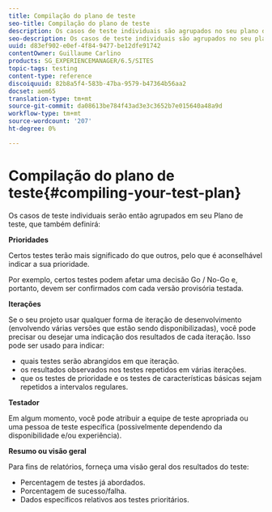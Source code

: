 ```yaml
---
title: Compilação do plano de teste
seo-title: Compilação do plano de teste
description: Os casos de teste individuais são agrupados no seu plano de teste
seo-description: Os casos de teste individuais são agrupados no seu plano de teste
uuid: d83ef902-e0ef-4f84-9477-be12dfe91742
contentOwner: Guillaume Carlino
products: SG_EXPERIENCEMANAGER/6.5/SITES
topic-tags: testing
content-type: reference
discoiquuid: 82b8a5f4-583b-47ba-9579-b47364b56aa2
docset: aem65
translation-type: tm+mt
source-git-commit: da08613be784f43ad3e3c3652b7e015640a48a9d
workflow-type: tm+mt
source-wordcount: '207'
ht-degree: 0%

---
```



# Compilação do plano de teste{#compiling-your-test-plan}

Os casos de teste individuais serão então agrupados em seu Plano de teste, que também definirá:

**Prioridades**

Certos testes terão mais significado do que outros, pelo que é aconselhável indicar a sua prioridade.

Por exemplo, certos testes podem afetar uma decisão Go / No-Go e, portanto, devem ser confirmados com cada versão provisória testada.

**Iterações**

Se o seu projeto usar qualquer forma de iteração de desenvolvimento (envolvendo várias versões que estão sendo disponibilizadas), você pode precisar ou desejar uma indicação dos resultados de cada iteração. Isso pode ser usado para indicar:

* quais testes serão abrangidos em que iteração.
* os resultados observados nos testes repetidos em várias iterações.
* que os testes de prioridade e os testes de características básicas sejam repetidos a intervalos regulares.

**Testador**

Em algum momento, você pode atribuir a equipe de teste apropriada ou uma pessoa de teste específica (possivelmente dependendo da disponibilidade e/ou experiência).

**Resumo ou visão geral**

Para fins de relatórios, forneça uma visão geral dos resultados do teste:

* Percentagem de testes já abordados.
* Porcentagem de sucesso/falha.
* Dados específicos relativos aos testes prioritários.

